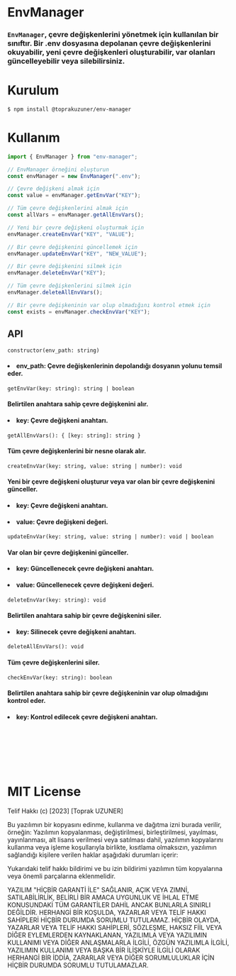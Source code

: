 # EnvManager

### `EnvManager`, çevre değişkenlerini yönetmek için kullanılan bir sınıftır. Bir .env dosyasına depolanan çevre değişkenlerini okuyabilir, yeni çevre değişkenleri oluşturabilir, var olanları güncelleyebilir veya silebilirsiniz.

# Kurulum

```bash
$ npm install @toprakuzuner/env-manager
```

# Kullanım

```typescript
import { EnvManager } from "env-manager";

// EnvManager örneğini oluşturun
const envManager = new EnvManager(".env");

// Çevre değişkeni almak için
const value = envManager.getEnvVar("KEY");

// Tüm çevre değişkenlerini almak için
const allVars = envManager.getAllEnvVars();

// Yeni bir çevre değişkeni oluşturmak için
envManager.createEnvVar("KEY", "VALUE");

// Bir çevre değişkenini güncellemek için
envManager.updateEnvVar("KEY", "NEW_VALUE");

// Bir çevre değişkenini silmek için
envManager.deleteEnvVar("KEY");

// Tüm çevre değişkenlerini silmek için
envManager.deleteAllEnvVars();

// Bir çevre değişkeninin var olup olmadığını kontrol etmek için
const exists = envManager.checkEnvVar("KEY");
```

## API
`constructor(env_path: string)`

#### <li>env_path: Çevre değişkenlerinin depolandığı dosyanın yolunu temsil eder.</li>

`getEnvVar(key: string): string | boolean`

#### Belirtilen anahtara sahip çevre değişkenini alır.

#### <li>key: Çevre değişkeni anahtarı.</li>

`getAllEnvVars(): { [key: string]: string }`

#### Tüm çevre değişkenlerini bir nesne olarak alır.

`createEnvVar(key: string, value: string | number): void`

#### Yeni bir çevre değişkeni oluşturur veya var olan bir çevre değişkenini günceller.

#### <li>key: Çevre değişkeni anahtarı.</li>
#### <li>value: Çevre değişkeni değeri.</li>

`updateEnvVar(key: string, value: string | number): void | boolean`

#### Var olan bir çevre değişkenini günceller.

#### <li>key: Güncellenecek çevre değişkeni anahtarı.</li>
#### <li>value: Güncellenecek çevre değişkeni değeri.</li>

`deleteEnvVar(key: string): void`

#### Belirtilen anahtara sahip bir çevre değişkenini siler.

#### <li>key: Silinecek çevre değişkeni anahtarı.</li>

`deleteAllEnvVars(): void`

#### Tüm çevre değişkenlerini siler.

`checkEnvVar(key: string): boolean`

#### Belirtilen anahtara sahip bir çevre değişkeninin var olup olmadığını kontrol eder.

#### <li>key: Kontrol edilecek çevre değişkeni anahtarı.</li>


<br><br><br><br><br>
# MIT License

Telif Hakkı (c) [2023] [Toprak UZUNER]

Bu yazılımın bir kopyasını edinme, kullanma ve dağıtma izni burada verilir, örneğin:
Yazılımın kopyalanması, değiştirilmesi, birleştirilmesi, yayılması, yayınlanması, alt lisans verilmesi veya satılması dahil, yazılımın kopyalarını kullanma veya işleme koşullarıyla birlikte, kısıtlama olmaksızın, yazılımın sağlandığı kişilere verilen haklar aşağıdaki durumları içerir:

Yukarıdaki telif hakkı bildirimi ve bu izin bildirimi yazılımın tüm kopyalarına veya önemli parçalarına eklenmelidir.

YAZILIM "HİÇBİR GARANTİ İLE" SAĞLANIR, AÇIK VEYA ZIMNİ, SATILABİLİRLİK, BELİRLİ BİR AMACA UYGUNLUK VE İHLAL ETME KONUSUNDAKİ TÜM GARANTİLER DAHİL ANCAK BUNLARLA SINIRLI DEĞİLDİR. HERHANGİ BİR KOŞULDA, YAZARLAR VEYA TELİF HAKKI SAHİPLERİ HİÇBİR DURUMDA SORUMLU TUTULAMAZ. HİÇBİR OLAYDA, YAZARLAR VEYA TELİF HAKKI SAHİPLERİ, SÖZLEŞME, HAKSIZ FİİL VEYA DİĞER EYLEMLERDEN KAYNAKLANAN, YAZILIMLA VEYA YAZILIMIN KULLANIMI VEYA DİĞER ANLAŞMALARLA İLGİLİ, ÖZGÜN YAZILIMLA İLGİLİ, YAZILIMIN KULLANIMI VEYA BAŞKA BİR İLİŞKİYLE İLGİLİ OLARAK HERHANGİ BİR İDDİA, ZARARLAR VEYA DİĞER SORUMLULUKLAR İÇİN HİÇBİR DURUMDA SORUMLU TUTULAMAZLAR.
